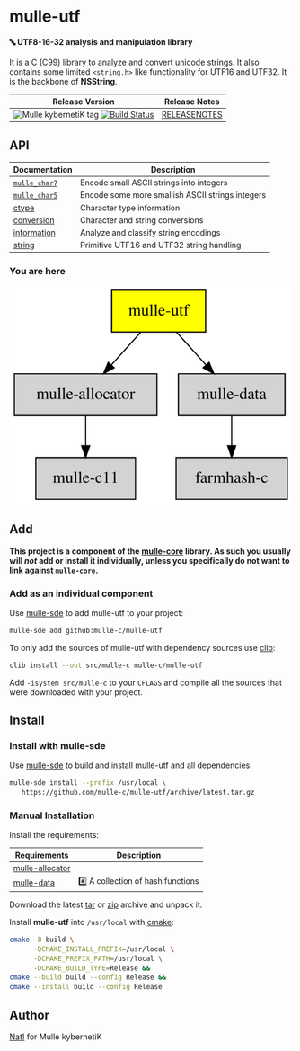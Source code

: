# mulle-utf

#### 🔤 UTF8-16-32 analysis and manipulation library

It is a C (C99) library to analyze and convert unicode strings. It also
contains some limited `<string.h>` like functionality for UTF16 and UTF32.
It is the backbone of **NSString**.


| Release Version                                       | Release Notes
|-------------------------------------------------------|--------------
| ![Mulle kybernetiK tag](https://img.shields.io/github/tag/mulle-c/mulle-utf.svg?branch=release) [![Build Status](https://github.com/mulle-c/mulle-utf/workflows/CI/badge.svg?branch=release)](//github.com/mulle-c/mulle-utf/actions)| [RELEASENOTES](RELEASENOTES.md) |


## API

| Documentation                          | Description                                      |
|----------------------------------------|--------------------------------------------------|
| [`mulle_char7`](dox/API_CHAR7.md)      | Encode small ASCII strings into integers         |
| [`mulle_char5`](dox/API_CHAR5.md)      | Encode some more smallish ASCII strings integers |
| [ctype](dox/API_CTYPE.md)              | Character type information                       |
| [conversion](dox/API_CONVERSION.md)    | Character and string conversions                 |
| [information](dox/API_INFORMATION.md)  | Analyze and classify string encodings            |
| [string](dox/API_STRING.md)            | Primitive UTF16 and UTF32 string handling        |




### You are here

![Overview](overview.dot.svg)





## Add

**This project is a component of the [mulle-core](//github.com/mulle-core/mulle-core) library. As such you usually will *not* add or install it
individually, unless you specifically do not want to link against
`mulle-core`.**


### Add as an individual component

Use [mulle-sde](//github.com/mulle-sde) to add mulle-utf to your project:

``` sh
mulle-sde add github:mulle-c/mulle-utf
```

To only add the sources of mulle-utf with dependency
sources use [clib](https://github.com/clibs/clib):


``` sh
clib install --out src/mulle-c mulle-c/mulle-utf
```

Add `-isystem src/mulle-c` to your `CFLAGS` and compile all the sources that were downloaded with your project.


## Install

### Install with mulle-sde

Use [mulle-sde](//github.com/mulle-sde) to build and install mulle-utf and all dependencies:

``` sh
mulle-sde install --prefix /usr/local \
   https://github.com/mulle-c/mulle-utf/archive/latest.tar.gz
```

### Manual Installation

Install the requirements:

| Requirements                                 | Description
|----------------------------------------------|-----------------------
| [mulle-allocator](https://github.com/mulle-c/mulle-allocator)             | 
| [mulle-data](https://github.com/mulle-c/mulle-data)             | #️⃣ A collection of hash functions

Download the latest [tar](https://github.com/mulle-c/mulle-utf/archive/refs/tags/latest.tar.gz) or [zip](https://github.com/mulle-c/mulle-utf/archive/refs/tags/latest.zip) archive and unpack it.

Install **mulle-utf** into `/usr/local` with [cmake](https://cmake.org):

``` sh
cmake -B build \
      -DCMAKE_INSTALL_PREFIX=/usr/local \
      -DCMAKE_PREFIX_PATH=/usr/local \
      -DCMAKE_BUILD_TYPE=Release &&
cmake --build build --config Release &&
cmake --install build --config Release
```


## Author

[Nat!](https://mulle-kybernetik.com/weblog) for Mulle kybernetiK



